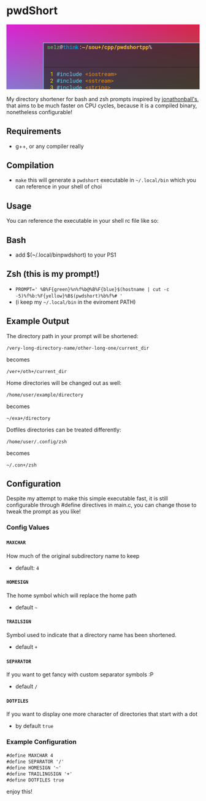 # pwdShort

![Alt text](./screenshot.png?raw=true)

My directory shortener for bash and zsh prompts inspired by [jonathonball's](https://github.com/jonathonball/pwd-shorten), that aims to be much faster on CPU cycles, because it is a compiled binary, nonetheless configurable!

## Requirements
- g++, or any compiler really

## Compilation
- `make` this will generate a `pwdshort` executable in `~/.local/bin` which you can reference in your shell of choi

## Usage
You can reference the executable in your shell rc file like so:

## Bash
- add $(~/.local/binpwdshort) to your PS1

## Zsh (this is my prompt!)
- `PROMPT=' %B%F{green}%n%f%b@%B%F{blue}$(hostname | cut -c -5)%f%b:%F{yellow}%B$(pwdshort)%b%f%# '`
- (i keep my `~/.local/bin` in the eviroment PATH)

## Example Output
The directory path in your prompt will be shortened:

    /very-long-directory-name/other-long-one/current_dir

becomes

    /ver+/oth+/current_dir

Home directories will be changed out as well:

    /home/user/example/directory

becomes

    ~/exa+/directory

Dotfiles directories can be treated differently:

    /home/user/.config/zsh

becomes

    ~/.con+/zsh

## Configuration
Despite my attempt to make this simple executable fast, it is still configurable through #define directives in main.c, you can change those to tweak the prompt as you like!

### Config Values

#### `MAXCHAR`
How much of the original subdirectory name to keep
- default: `4`

#### `HOMESIGN`
The home symbol which will replace the home path
- default `~`

#### `TRAILSIGN`
Symbol used to indicate that a directory name has been shortened.
- default `+`

#### `SEPARATOR`
If you want to get fancy with custom separator symbols :P
- default `/`

#### `DOTFILES`
If you want to display one more character of directories that start with a dot
- by default `true`

### Example Configuration

```
#define MAXCHAR 4
#define SEPARATOR '/'
#define HOMESIGN '~'
#define TRAILINGSIGN '+'
#define DOTFILES true
```

enjoy this! 
